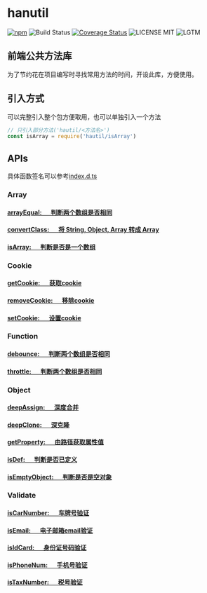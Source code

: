 # hanutil

[![npm](https://img.shields.io/npm/v/hanutil.svg)](https://www.npmjs.com/package/hanutil)
![Build Status](https://img.shields.io/travis/suyanhanx/hanutil/master.svg)
[![Coverage Status](https://img.shields.io/coveralls/github/suyanhanx/hanutil/develop.svg)](https://coveralls.io/github/suyanhanx/hanutil?branch=develop)
![LICENSE MIT](https://img.shields.io/npm/l/hanutil.svg)
![LGTM](https://img.shields.io/lgtm/grade/javascript/g/suyanhanx/hanutil.svg)

## 前端公共方法库

为了节约花在项目编写时寻找常用方法的时间，开设此库，方便使用。

## 引入方式
可以完整引入整个包方便取用，也可以单独引入一个方法
``` javascript
// 只引入部分方法('hautil/<方法名>')
const isArray = require('hautil/isArray')
```

## APIs
具体函数签名可以参考[index.d.ts][index]

### Array

#### [arrayEqual: &emsp; 判断两个数组是否相同][arrayEqual]
#### [convertClass: &emsp; 将 String, Object, Array 转成 Array][convertClass]
#### [isArray: &emsp; 判断是否是一个数组][isArray]

### Cookie

#### [getCookie: &emsp; 获取cookie][getCookie]
#### [removeCookie: &emsp; 移除cookie][removeCookie]
#### [setCookie: &emsp; 设置cookie][setCookie]

### Function

#### [debounce: &emsp; 判断两个数组是否相同][debounce]
#### [throttle: &emsp; 判断两个数组是否相同][throttle]

### Object

#### [deepAssign: &emsp; 深度合并][deepAssign]
#### [deepClone: &emsp; 深克隆][deepClone]
#### [getProperty: &emsp; 由路径获取属性值][getProperty]
#### [isDef: &emsp; 判断是否已定义][isDef]
#### [isEmptyObject: &emsp; 判断是否是空对象][isEmptyObject]

### Validate

#### [isCarNumber: &emsp; 车牌号验证][isCarNumber]
#### [isEmail: &emsp; 电子邮箱email验证][isEmail]
#### [isIdCard: &emsp; 身份证号码验证][isIdCard]
#### [isPhoneNum: &emsp; 手机号验证][isPhoneNum]
#### [isTaxNumber: &emsp; 税号验证][isTaxNumber]

[index]:https://github.com/suyanhanx/hanutil/blob/master/index.d.ts

[arrayEqual]:https://github.com/suyanhanx/hanutil/blob/master/src/array/arrayEqual.js
[convertClass]:https://github.com/suyanhanx/hanutil/blob/master/src/array/convertClass.js
[isArray]:https://github.com/suyanhanx/hanutil/blob/master/src/array/isArray.js

[getCookie]:https://github.com/suyanhanx/hanutil/blob/master/src/cookie/getCookie.js
[removeCookie]:https://github.com/suyanhanx/hanutil/blob/master/src/cookie/removeCookie.js
[setCookie]:https://github.com/suyanhanx/hanutil/blob/master/src/cookie/setCookie.js

[debounce]:https://github.com/suyanhanx/hanutil/blob/master/src/function/debounce.js
[throttle]:https://github.com/suyanhanx/hanutil/blob/master/src/function/throttle.js

[deepAssign]:https://github.com/suyanhanx/hanutil/blob/master/src/object/deepAssign.js
[deepClone]:https://github.com/suyanhanx/hanutil/blob/master/src/object/deepClone.js
[getProperty]:https://github.com/suyanhanx/hanutil/blob/master/src/object/getProperty.js
[isDef]:https://github.com/suyanhanx/hanutil/blob/master/src/object/isDef.js
[isEmptyObject]:https://github.com/suyanhanx/hanutil/blob/master/src/object/isEmptyObject.js

[isCarNumber]:https://github.com/suyanhanx/hanutil/blob/master/src/validate/isCarNumber.js
[isEmail]:https://github.com/suyanhanx/hanutil/blob/master/src/validate/isEmail.js
[isIdCard]:https://github.com/suyanhanx/hanutil/blob/master/src/validate/isIdCard.js
[isPhoneNum]:https://github.com/suyanhanx/hanutil/blob/master/src/validate/isPhoneNum.js
[isTaxNumber]:https://github.com/suyanhanx/hanutil/blob/master/src/validate/isTaxNumber.js


